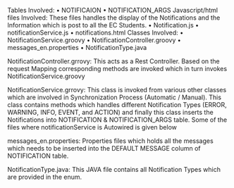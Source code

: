 Tables Involved:
•	NOTIFICAION
•	NOTIFICATION_ARGS
Javascript/html files Involved:
These files handles the display of the Notifications and the Information which is post to all the EC Students.
•	Notification.js
•	notificationService.js
•	notifications.html
Classes Involved:
•	NotificationService.groovy
•	NotificationController.groovy
•	messages_en.properties
•	NotificationType.java

NotificationController.grrovy:
This acts as a Rest Controller. Based on the request Mapping corresponding methods are invoked which in turn invokes NotificationService.groovy

NotificationService.grrovy:
This class is invoked from various other classes which are involved in Synchronization Process (Automatic / Manual).
This class contains methods which handles different Notification Types (ERROR, WARNING, INFO, EVENT, and ACTION) and finally this class inserts the Notifications into NOTIFICATION & NOTIFICATION_ARGS table.
Some of the files where notificationService is Autowired is given below

messages_en.properties:
Properties files which holds all the messages which needs to be inserted into the DEFAULT MESSAGE column of NOTIFICATION table.

NotificationType.java:
This JAVA file contains all Notification Types which are provided in the enum.

